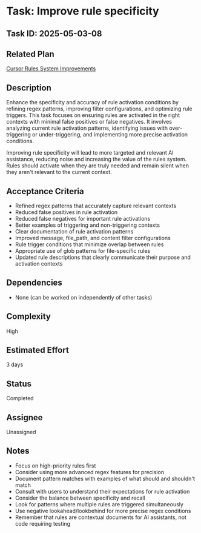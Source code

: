 # Task: Improve rule specificity

## Task ID: 2025-05-03-08

## Related Plan

[Cursor Rules System Improvements](../plans/cursor-rules-improvement.md)

## Description

Enhance the specificity and accuracy of rule activation conditions by refining regex patterns, improving filter configurations, and optimizing rule triggers. This task focuses on ensuring rules are activated in the right contexts with minimal false positives or false negatives. It involves analyzing current rule activation patterns, identifying issues with over-triggering or under-triggering, and implementing more precise activation conditions.

Improving rule specificity will lead to more targeted and relevant AI assistance, reducing noise and increasing the value of the rules system. Rules should activate when they are truly needed and remain silent when they aren't relevant to the current context.

## Acceptance Criteria

- Refined regex patterns that accurately capture relevant contexts
- Reduced false positives in rule activation
- Reduced false negatives for important rule activations
- Better examples of triggering and non-triggering contexts
- Clear documentation of rule activation patterns
- Improved message, file_path, and content filter configurations
- Rule trigger conditions that minimize overlap between rules
- Appropriate use of glob patterns for file-specific rules
- Updated rule descriptions that clearly communicate their purpose and activation contexts

## Dependencies

- None (can be worked on independently of other tasks)

## Complexity

High

## Estimated Effort

3 days

## Status

Completed

## Assignee

Unassigned

## Notes

- Focus on high-priority rules first
- Consider using more advanced regex features for precision
- Document pattern matches with examples of what should and shouldn't match
- Consult with users to understand their expectations for rule activation
- Consider the balance between specificity and recall
- Look for patterns where multiple rules are triggered simultaneously
- Use negative lookahead/lookbehind for more precise regex conditions
- Remember that rules are contextual documents for AI assistants, not code requiring testing
